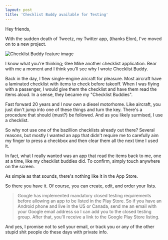 ```yaml
---
layout: post  
title: 'Checklist Buddy available for Testing'
---
```


Hey friends, 

With the sudden death of Tweetz, my Twitter app, (thanks Elon), I've moved on to a new project.

![Checklist Buddy feature image](/cdn/blog/checklist-buddy-feature-image)

I know what you're thinking; Gee Mike another checklist application. Bear with me a moment and I think you'll see why I wrote Checklist Buddy.

Back in the day, I flew single-engine aircraft for pleasure. Most aircraft have a laminated checklist with items to check before takeoff. When I was flying with a passenger, I would give them the checklist and have them read the items aloud. In a sense, they became my "Checklist Buddies".

Fast forward 20 years and I now own a diesel motorhome. Like aircraft, you just don't jump into one of these things and turn the key. There's a procedure that should (must?) be followed. And as you likely surmised, I use a checklist.

So why not use one of the bazillion checklists already out there? Several reasons, but mostly I wanted an app that didn't require me to carefully aim my finger to press a checkbox and then clear them all the next time I used it.

In fact, what I really wanted was an app that read the items back to me, one at a time, like my checklist buddies did. To confirm, simply touch anywhere on the screen.

As simple as that sounds, there's nothing like it in the App Store.

So there you have it. Of course, you can create, edit, and order your lists.

> Google has implemented mandatory closed testing requirements before allowing an app to be listed in the Play Store. So if you have an Android phone and live in the US or Canada, send me an email with your Google email address so I can add you to the closed testing group. After that, you'll receive a link to the Google Play Store listing.

And yes, I promise not to sell your email, or track you or any of the other stupid shit people do these days with private info.
